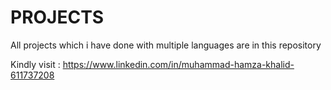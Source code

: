 # PROJECTS
All projects which i have done with multiple languages are in this repository


Kindly visit : https://www.linkedin.com/in/muhammad-hamza-khalid-611737208
